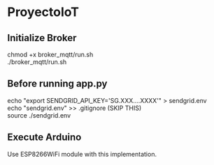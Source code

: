 # ProyectoIoT


## Initialize Broker

chmod +x broker_mqtt/run.sh <br> 
./broker_mqtt/run.sh

## Before running app.py

echo "export SENDGRID\_API\_KEY='SG.XXX....XXXX'" > sendgrid.env <br> 
echo "sendgrid.env" >> .gitignore (SKIP THIS) <br> 
source ./sendgrid.env

## Execute Arduino

Use ESP8266WiFi module with this implementation.
